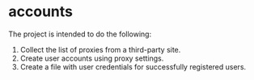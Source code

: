 # accounts
The project is intended to do the following:
1. Collect the list of proxies from a third-party site.
2. Create user accounts using proxy settings.
3. Create a file with user credentials for successfully registered users.
